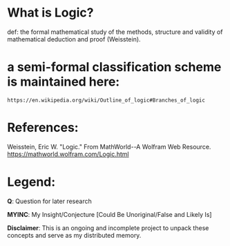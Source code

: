 # What is Logic?

def: the formal mathematical study of the 
                methods, structure and validity of 
                    mathematical deduction and proof (Weisstein).

# a semi-formal classification scheme is maintained here: 
    https://en.wikipedia.org/wiki/Outline_of_logic#Branches_of_logic       
# References: 
Weisstein, Eric W. "Logic." From MathWorld--A Wolfram Web Resource. https://mathworld.wolfram.com/Logic.html 

# Legend:
**Q**: Question for later research

**MYINC**: My Insight/Conjecture [Could Be Unoriginal/False and Likely Is]

**Disclaimer**: This is an ongoing and incomplete project to unpack these concepts and serve as my distributed memory.
